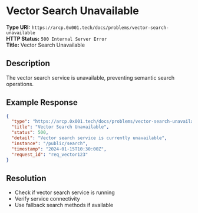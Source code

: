# Vector Search Unavailable

**Type URI:** `https://arcp.0x001.tech/docs/problems/vector-search-unavailable`  
**HTTP Status:** `500 Internal Server Error`  
**Title:** Vector Search Unavailable

## Description

The vector search service is unavailable, preventing semantic search operations.

## Example Response

```json
{
  "type": "https://arcp.0x001.tech/docs/problems/vector-search-unavailable",
  "title": "Vector Search Unavailable",
  "status": 500,
  "detail": "Vector search service is currently unavailable",
  "instance": "/public/search",
  "timestamp": "2024-01-15T10:30:00Z",
  "request_id": "req_vector123"
}
```

## Resolution

- Check if vector search service is running
- Verify service connectivity
- Use fallback search methods if available